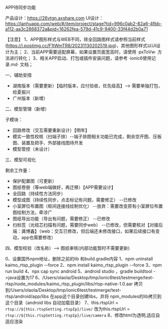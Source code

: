 APP待同步功能

产品设计：https://26vtgn.axshare.com
UI设计：https://lanhuapp.com/web/#/item/project/stage?tid=996c0ab2-82a6-4fbb-a112-aa3c2868372a&pid=16262fea-579d-41c9-9400-33f44d2b0a71

【注意】
  1、APP图形样式与WEB不同，除全回路图样式请参照当前样式(https://i.postimg.cc/F1tWmTR8/20231130202519.jpg)，其他图形样式以UI设计为主；
  2、当前APP需要适配屏幕，如果设置页面宽高时，请使用 ·pxToVw· 方法进行转化；
  3、相关APP启动、打包或插件安装问题，请参考 ·ionic6使用记录.md· 文档；

一、辅助安措

  - 湖南版本（需要更新）【临时版本，应付验收，优先级高】--> 需要单独打包，给夏振兴
  - 广州版本（新增）


二、模型管理（新增）

  子模块：
  - 回路修改（交互需要重新设计）【明年】
  - 模实一致性校核（扫端子排）--端子排图相关功能已完成，剩余空开图、压板图、装置及把手、外部接线图待开发
  - 模型管控（未设计）


三、模型可视化
 
  剩余工作量：
  - 保护配置图（可更新）
  - 图纸卷册（等web端做好，再迁移）【APP需要设计】
  - 全回路（持续性方法同步）
  - 模型成图（持续性同步，点击标记有问题，需要修正） --已修改
  - 小室屏位布置图（柜间连接线绘制优化） --放弃：需要改变原有小室屏位布置图绘制方法，牵涉广
  - 图纸导出功能（导出有问题，需要修正） --已修改
  - 扫标签（光缆芯扫描有问题，需要同步web） --已修改，但需要核对【对接后端：龚博鑫】（web：交互已修改，但后端还未修改接口，如果后续接口有变动，app也需要修改）

四、模型校验（改名称）--> 图纸审核(内部功能暂时不需要更新)


0、设置国外npm地址，删除之前的lib 和build.gradle内容
1、npm uninstall kaimo_rtsp_plugin --force
2、npm install kaimo_rtsp_plugin --force 
3、npm run build
4、npx cap sync android 
5、android studio ，gradle  buildtool ->java设置为17
6、/Users/olaola/Desktop/tmp/ionic6test/testmerge/test-rtsp/node_modules/kaimo_rtsp_plugin/libs/rtsp-native-1.0.aar 拷贝到/Users/olaola/Desktop/tmp/ionic6test/testmerge/test-rtsp/android/app/libs 在app这个目录创建libs，并将
npm_modules的lib拷贝到这个目录（android libs 自动加载目录）
7、this.rtspUrl = `rtsp://${this.rtspSetting.rtspIp}/live/` 改为this.rtspUrl = `rtsp://${this.rtspSetting.rtspIp}/live/camera`
8、修改html为透明,适应自适应渲染
   
